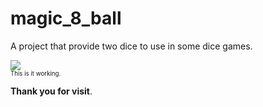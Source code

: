 # magic_8_ball

A project that provide two dice to use in some dice games.

![](https://media.giphy.com/media/h8Ca5SuGcJ56XTYt1m/giphy.gif)  
<sub><sup>This is it working.</sup></sub>

**Thank you for visit**.

